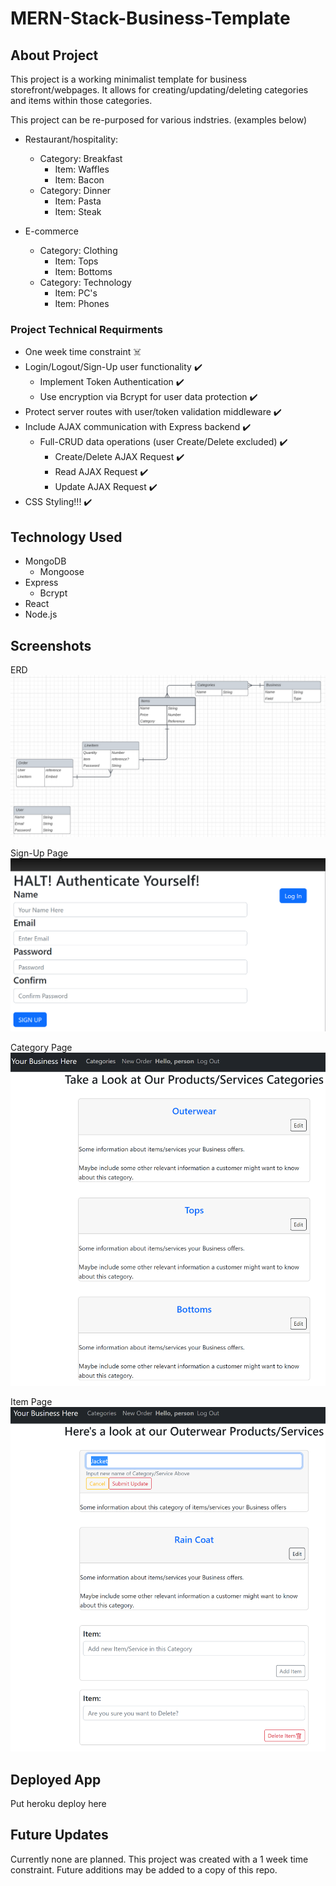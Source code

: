 # MERN-Stack-Business-Template

## About Project
This project is a working minimalist template for business storefront/webpages. It allows for creating/updating/deleting categories and items within those categories. 

This project can be re-purposed for various indstries. (examples below)

- Restaurant/hospitality:
    - Category: Breakfast
        - Item: Waffles
        - Item: Bacon
    - Category: Dinner
        - Item: Pasta
        - Item: Steak

- E-commerce
    - Category: Clothing
        - Item: Tops
        - Item: Bottoms
    - Category: Technology
        - Item: PC's
        - Item: Phones

### Project Technical Requirments
- One week time constraint :skull_and_crossbones:
- Login/Logout/Sign-Up user functionality :heavy_check_mark:
    - Implement Token Authentication :heavy_check_mark:
    - Use encryption via Bcrypt for user data protection :heavy_check_mark:
- Protect server routes with user/token validation middleware :heavy_check_mark:
- Include AJAX communication with Express backend :heavy_check_mark:
    - Full-CRUD data operations (user Create/Delete excluded) :heavy_check_mark:
        - Create/Delete AJAX Request :heavy_check_mark:
        - Read AJAX Request :heavy_check_mark:
        - Update AJAX Request :heavy_check_mark:
- CSS Styling!!! :heavy_check_mark:

## Technology Used
- MongoDB
    - Mongoose
- Express
    - Bcrypt
- React
- Node.js

## Screenshots

ERD
!["ERD Draft"](images/React-Project-ERD.png)

Sign-Up Page
!["Sign-Up Page"](images/React-Project-Sign-Up-Form.png)

Category Page
!["Category Page"](images/React-Project-Category-Page.png)

Item Page
!["Item Page"](images/React-Project-Item-Page.png)

## Deployed App

Put heroku deploy here

## Future Updates

Currently none are planned. This project was created with a 1 week time constraint. Future additions may be added to a copy of this repo.


